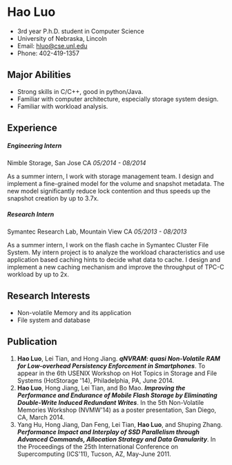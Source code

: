 <!--- 
\pagenumbering{gobble}
-->
Hao Luo
======
 - 3rd year P.h.D. student in Computer Science
 - University of Nebraska, Lincoln
 - Email: hluo@cse.unl.edu
 - Phone: 402-419-1357
 
Major Abilities
---
 * Strong skills in C/C++, good in python/Java.
 * Familiar with computer architecture, especially storage system design.
 * Familiar with workload analysis.
 
Experience
---
##### **Engineering Intern**

Nimble Storage, San Jose CA *05/2014 - 08/2014*

As a summer intern, I work with storage management team. I design and implement a fine-grained model for the volume and snapshot metadata. The new model significantly reduce lock contention and thus speeds up the snapshot creation by up to 3.7x.

##### **Research Intern**

Symantec Research Lab, Mountain View CA *05/2013 - 08/2013*

As a summer intern, I work on the flash cache in Symantec Cluster File System. My intern project is to analyze the workload characteristics and use application based caching hints to decide what data to cache. I design and implement a new caching mechanism and improve the throughput of TPC-C workload by up to 2x. 

Research Interests
---
 - Non-volatile Memory and its application
 - File system and database

Publication
---
1. **Hao Luo**, Lei Tian, and Hong Jiang. ***qNVRAM: quasi Non-Volatile RAM for Low-overhead Persistency Enforcement in Smartphones***. To appear in the 6th USENIX Workshop on Hot Topics in Storage and File Systems (HotStorage '14), Philadelphia, PA, June 2014. 
2. **Hao Luo**, Hong Jiang, Lei Tian, and Bo Mao. ***Improving the Performance and Endurance of Mobile Flash Storage by Eliminating Double-Write Induced Redundant Writes***. In the 5th Non-Volatile Memories Workshop (NVMW'14) as a poster presentation, San Diego, CA, March 2014.
3. Yang Hu, Hong Jiang, Dan Feng, Lei Tian, **Hao Luo**, and Shuping Zhang. ***Performance Impact and Interplay of SSD Parallelism through Advanced Commands, Allocation Strategy and Data Granularity***. In the Proceedings of the 25th International Conference on Supercomputing (ICS'11), Tucson, AZ, May-June 2011.
